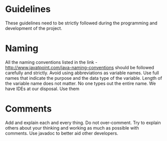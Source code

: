 # Guidelines
These guidelines need to be strictly followed during the programming and development of the project.

# Naming
All the naming conventions listed in the link - http://www.javatpoint.com/java-naming-conventions should be followed carefully and strictly.
Avoid using abbreviations as variable names. Use full names that indicate the purpose and the data type of the variable. Length of the variable name does not matter. No one types out the entire name. We have IDEs at our disposal. Use them

# Comments
Add and explain each and every thing. Do not over-comment. Try to explain others about your thinking and working as much as possible with comments. Use javadoc to better aid other developers.

